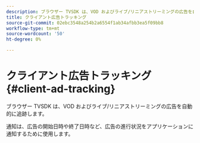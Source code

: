 ```yaml
---
description: ブラウザー TVSDK は、VOD およびライブ/リニアストリーミングの広告を自動的に追跡します。
title: クライアント広告トラッキング
source-git-commit: 02ebc3548a254b2a6554f1ab34afbb3ea5f09bb8
workflow-type: tm+mt
source-wordcount: '50'
ht-degree: 0%

---
```


# クライアント広告トラッキング{#client-ad-tracking}

ブラウザー TVSDK は、VOD およびライブ/リニアストリーミングの広告を自動的に追跡します。

通知は、広告の開始日時や終了日時など、広告の進行状況をアプリケーションに通知するために使用します。
